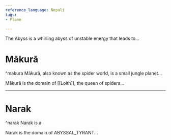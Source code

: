 ```yaml
---
reference_language: Nepali
tags:
- Plane

---
```

The Abyss is a whirling abyss of unstable energy that leads to...

# Mākurā
^makura
Mākurā, also known as the spider world, is a small jungle planet...

Mākurā is the domain of [[Lolth]], the queen of spiders...

___
# Narak
^narak
Narak is a

Narak is the domain of ABYSSAL_TYRANT...